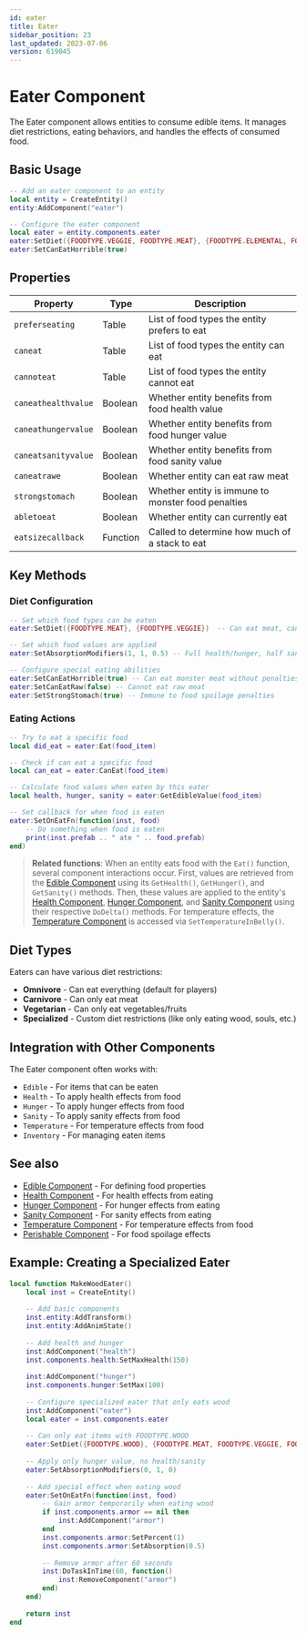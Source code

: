 ```yaml
---
id: eater
title: Eater
sidebar_position: 23
last_updated: 2023-07-06
version: 619045
---
```


# Eater Component

The Eater component allows entities to consume edible items. It manages diet restrictions, eating behaviors, and handles the effects of consumed food.

## Basic Usage

```lua
-- Add an eater component to an entity
local entity = CreateEntity()
entity:AddComponent("eater")

-- Configure the eater component
local eater = entity.components.eater
eater:SetDiet({FOODTYPE.VEGGIE, FOODTYPE.MEAT}, {FOODTYPE.ELEMENTAL, FOODTYPE.GEARS})
eater:SetCanEatHorrible(true)
```

## Properties

| Property | Type | Description |
|----------|------|-------------|
| `preferseating` | Table | List of food types the entity prefers to eat |
| `caneat` | Table | List of food types the entity can eat |
| `cannoteat` | Table | List of food types the entity cannot eat |
| `caneathealthvalue` | Boolean | Whether entity benefits from food health value |
| `caneathungervalue` | Boolean | Whether entity benefits from food hunger value |
| `caneatsanityvalue` | Boolean | Whether entity benefits from food sanity value |
| `caneatrawe` | Boolean | Whether entity can eat raw meat |
| `strongstomach` | Boolean | Whether entity is immune to monster food penalties |
| `abletoeat` | Boolean | Whether entity can currently eat |
| `eatsizecallback` | Function | Called to determine how much of a stack to eat |

## Key Methods

### Diet Configuration

```lua
-- Set which food types can be eaten
eater:SetDiet({FOODTYPE.MEAT}, {FOODTYPE.VEGGIE})  -- Can eat meat, cannot eat veggies

-- Set which food values are applied
eater:SetAbsorptionModifiers(1, 1, 0.5) -- Full health/hunger, half sanity

-- Configure special eating abilities
eater:SetCanEatHorrible(true) -- Can eat monster meat without penalties
eater:SetCanEatRaw(false) -- Cannot eat raw meat
eater:SetStrongStomach(true) -- Immune to food spoilage penalties
```

### Eating Actions

```lua
-- Try to eat a specific food
local did_eat = eater:Eat(food_item)

-- Check if can eat a specific food
local can_eat = eater:CanEat(food_item)

-- Calculate food values when eaten by this eater
local health, hunger, sanity = eater:GetEdibleValue(food_item)

-- Set callback for when food is eaten
eater:SetOnEatFn(function(inst, food)
    -- Do something when food is eaten
    print(inst.prefab .. " ate " .. food.prefab)
end)
```

> **Related functions**: When an entity eats food with the `Eat()` function, several component interactions occur. First, values are retrieved from the [Edible Component](edible.md) using its `GetHealth()`, `GetHunger()`, and `GetSanity()` methods. Then, these values are applied to the entity's [Health Component](health.md), [Hunger Component](hunger.md), and [Sanity Component](sanity.md) using their respective `DoDelta()` methods. For temperature effects, the [Temperature Component](temperature.md) is accessed via `SetTemperatureInBelly()`.

## Diet Types

Eaters can have various diet restrictions:

- **Omnivore** - Can eat everything (default for players)
- **Carnivore** - Can only eat meat
- **Vegetarian** - Can only eat vegetables/fruits
- **Specialized** - Custom diet restrictions (like only eating wood, souls, etc.)

## Integration with Other Components

The Eater component often works with:

- `Edible` - For items that can be eaten
- `Health` - To apply health effects from food
- `Hunger` - To apply hunger effects from food
- `Sanity` - To apply sanity effects from food
- `Temperature` - For temperature effects from food
- `Inventory` - For managing eaten items

## See also

- [Edible Component](edible.md) - For defining food properties
- [Health Component](health.md) - For health effects from eating
- [Hunger Component](hunger.md) - For hunger effects from eating
- [Sanity Component](sanity.md) - For sanity effects from eating
- [Temperature Component](temperature.md) - For temperature effects from food
- [Perishable Component](perishable.md) - For food spoilage effects

## Example: Creating a Specialized Eater

```lua
local function MakeWoodEater()
    local inst = CreateEntity()
    
    -- Add basic components
    inst.entity:AddTransform()
    inst.entity:AddAnimState()
    
    -- Add health and hunger
    inst:AddComponent("health")
    inst.components.health:SetMaxHealth(150)
    
    inst:AddComponent("hunger")
    inst.components.hunger:SetMax(100)
    
    -- Configure specialized eater that only eats wood
    inst:AddComponent("eater")
    local eater = inst.components.eater
    
    -- Can only eat items with FOODTYPE.WOOD
    eater:SetDiet({FOODTYPE.WOOD}, {FOODTYPE.MEAT, FOODTYPE.VEGGIE, FOODTYPE.GENERIC})
    
    -- Apply only hunger value, no health/sanity
    eater:SetAbsorptionModifiers(0, 1, 0)
    
    -- Add special effect when eating wood
    eater:SetOnEatFn(function(inst, food)
        -- Gain armor temporarily when eating wood
        if inst.components.armor == nil then
            inst:AddComponent("armor")
        end
        inst.components.armor:SetPercent(1)
        inst.components.armor:SetAbsorption(0.5)
        
        -- Remove armor after 60 seconds
        inst:DoTaskInTime(60, function()
            inst:RemoveComponent("armor")
        end)
    end)
    
    return inst
end
``` 
